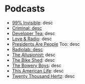 # Podcasts

* [99% Invisible](http://example.com): desc
* [Criminal: desc](http://example.com)
* [Developer Tea:](http://example.com) desc
* [Love & Radio](http://example.com): desc
* [Presidents Are People](http://example.com) Too: desc
* [Radiolab: desc](http://example.com)
* [The Allusionist:](http://example.com) desc
* [The Bike Shed](http://example.com): desc
* [The Bowery Boys](http://example.com): desc
* [This American Life](http://example.com): desc
* [Twenty Thousand Hertz](http://example.com): desc
